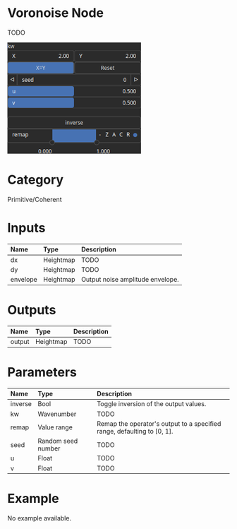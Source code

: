 
Voronoise Node
==============


TODO



![img](../../images/nodes/Voronoise_settings.png)


# Category


Primitive/Coherent
# Inputs

|Name|Type|Description|
| :--- | :--- | :--- |
|dx|Heightmap|TODO|
|dy|Heightmap|TODO|
|envelope|Heightmap|Output noise amplitude envelope.|

# Outputs

|Name|Type|Description|
| :--- | :--- | :--- |
|output|Heightmap|TODO|

# Parameters

|Name|Type|Description|
| :--- | :--- | :--- |
|inverse|Bool|Toggle inversion of the output values.|
|kw|Wavenumber|TODO|
|remap|Value range|Remap the operator's output to a specified range, defaulting to [0, 1].|
|seed|Random seed number|TODO|
|u|Float|TODO|
|v|Float|TODO|

# Example


No example available.
